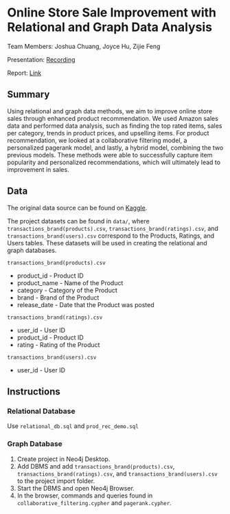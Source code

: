 # Online Store Sale Improvement with Relational and Graph Data Analysis

Team Members: Joshua Chuang, Joyce Hu, Zijie Feng

Presentation: [Recording](https://drive.google.com/file/d/1kbVcB59W6N5vQX86bweIFm1WyUkZXM20/view?usp=sharing)

Report: [Link](link)

## Summary
Using relational and graph data methods, we aim to improve online store sales through enhanced product recommendation. We used Amazon sales data and performed data analysis, such as finding the top rated items, sales per category, trends in product prices, and upselling items. For product recommendation, we looked at a collaborative filtering model, a personalized pagerank model, and lastly, a hybrid model, combining the two previous models. These methods were able to successfully capture item popularity and personalized recommendations, which will ultimately lead to improvement in sales.

## Data
The original data source can be found on [Kaggle](https://www.kaggle.com/datasets/karkavelrajaj/amazon-sales-dataset?resource=download).

The project datasets can be found in `data/`, where `transactions_brand(products).csv`, `transactions_brand(ratings).csv`, and `transactions_brand(users).csv` correspond to the Products, Ratings, and Users tables. These datasets will be used in creating the relational and graph databases.


`transactions_brand(products).csv`
* product_id - Product ID
* product_name - Name of the Product
* category - Category of the Product
* brand - Brand of the Product
* release_date - Date that the Product was posted

`transactions_brand(ratings).csv`
* user_id - User ID
* product_id - Product ID
* rating - Rating of the Product

`transactions_brand(users).csv`
* user_id - User ID

## Instructions

### Relational Database
Use `relational_db.sql` and `prod_rec_demo.sql`

### Graph Database
1. Create project in Neo4j Desktop.
2. Add DBMS and add `transactions_brand(products).csv`, `transactions_brand(ratings).csv`, and `transactions_brand(users).csv` to the project import folder.
3. Start the DBMS and open Neo4j Browser.
4. In the browser, commands and queries found in `collaborative_filtering.cypher` and `pagerank.cypher`.
